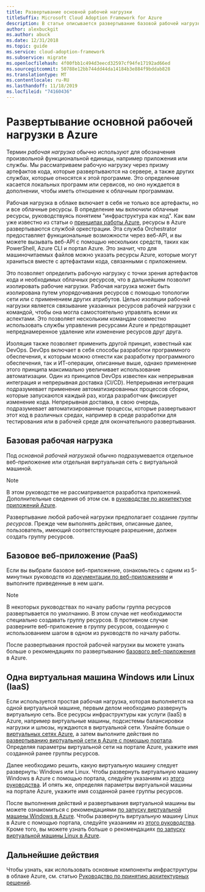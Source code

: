 ```yaml
---
title: Развертывание основной рабочей нагрузки
titleSuffix: Microsoft Cloud Adoption Framework for Azure
description: В статье описывается развертывание базовой рабочей нагрузки в Azure
author: alexbuckgit
ms.author: abuck
ms.date: 12/31/2018
ms.topic: guide
ms.service: cloud-adoption-framework
ms.subservice: migrate
ms.openlocfilehash: 4f00fbb1c494d3eecd32597cf94fe17192ad66ed
ms.sourcegitcommit: 50788e12bb744dd44da14184b3e884f9bddab828
ms.translationtype: MT
ms.contentlocale: ru-RU
ms.lasthandoff: 11/18/2019
ms.locfileid: "74160436"
---
```

# <a name="deploy-a-basic-workload-in-azure"></a>Развертывание основной рабочей нагрузки в Azure

Термин *рабочая нагрузка* обычно используют для обозначения произвольной функциональной единицы, например приложения или службы. Мы рассматриваем рабочую нагрузку через призму артефактов кода, которые развертываются на сервере, а также других службах, которые относятся к этой программе. Это определение касается локальных программ или сервисов, но оно нуждается в дополнении, чтобы иметь отношение к облачным программам.

Рабочая нагрузка в облаке включает в себя не только все артефакты, но и все облачные ресурсы. В определение мы включили облачные ресурсы, руководствуясь понятием "инфраструктура как код". Как вам уже известно из статьи о [принципах работы Azure](../../getting-started/what-is-azure.md), ресурсы в Azure развертываются службой оркестрации. Эта служба Orchestrator предоставляет функциональные возможности через веб-API, и вы можете вызывать веб-API с помощью нескольких средств, таких как PowerShell, Azure CLI и портал Azure. Это значит, что для машиночитаемых файлов можно указать ресурсы Azure, которые могут храниться вместе с артефактами кода, связанными с приложением.

Это позволяет определить рабочую нагрузку с точки зрения артефактов кода и необходимых облачных ресурсов, что в дальнейшем позволит изолировать рабочие нагрузки. Рабочая нагрузка может быть изолирована путем упорядочивания ресурсов с помощью топологии сети или с применением других атрибутов. Целью изоляции рабочей нагрузки является связывание указанных ресурсов рабочей нагрузки с командой, чтобы она могла самостоятельно управлять всеми их аспектами. Это позволяет нескольким командам совместно использовать службы управления ресурсами Azure и предотвращает непреднамеренное удаление или изменение ресурсов друг друга.

Изоляция также позволяет применить другой принцип, известный как DevOps. DevOps включает в себя способы разработки программного обеспечения, к которым можно отнести как разработку программного обеспечения, так и ИТ-операции, описанные выше, однако применение этого принципа максимально увеличивает использование автоматизации. Один из принципов DevOps известен как непрерывная интеграция и непрерывная доставка (CI/CD). Непрерывная интеграция подразумевает применение автоматизированных процессов сборки, которые запускаются каждый раз, когда разработчик фиксирует изменение кода. Непрерывная доставка, в свою очередь, подразумевает автоматизированные процессы, которые развертывают этот код в различных средах, например в среде разработки для тестирования или в рабочей среде для окончательного развертывания.

## <a name="basic-workload"></a>Базовая рабочая нагрузка

Под *основной рабочей нагрузкой* обычно подразумевается отдельное веб-приложение или отдельная виртуальная сеть с виртуальной машиной.

> [!NOTE]
> В этом руководстве не рассматривается разработка приложений. Дополнительные сведения об этом см. в [руководстве по архитектуре приложений Azure](https://docs.microsoft.com/azure/architecture/guide).

Развертывание любой рабочей нагрузки предполагает создание *группы ресурсов*. Прежде чем выполнять действия, описанные далее, пользователь, имеющий соответствующее разрешение, должен создать группу ресурсов.

## <a name="basic-web-application-paas"></a>Базовое веб-приложение (PaaS)

Если вы выбрали базовое веб-приложение, ознакомьтесь с одним из 5-минутных руководств из [документации по веб-приложениям](https://docs.microsoft.com/azure/app-service) и выполните приведенные в нем шаги.

> [!NOTE]
> В некоторых руководствах по началу работы группа ресурсов развертывается по умолчанию. В этом случае нет необходимости специально создавать группу ресурсов. В противном случае разверните веб-приложение в группу ресурсов, созданную с использованием шагом в одном из руководств по началу работы.

После развертывания простой рабочей нагрузки вы можете узнать больше о рекомендациях по развертыванию [базового веб-приложения](https://docs.microsoft.com/azure/architecture/reference-architectures/app-service-web-app/basic-web-app) в Azure.

## <a name="single-windows-or-linux-vm-iaas"></a>Одна виртуальная машина Windows или Linux (IaaS)

Если используется простая рабочая нагрузка, которая выполняется на одной виртуальной машине, первым делом необходимо развернуть виртуальную сеть. Все ресурсы инфраструктуры как услуги (IaaS) в Azure, например виртуальные машины, подсистемы балансировки нагрузки и шлюзы, нуждаются в виртуальной сети. Узнайте больше о [виртуальных сетях Azure](https://docs.microsoft.com/azure/virtual-network/virtual-networks-overview), а затем выполните действия по [развертыванию виртуальной сети в Azure с помощью портала](https://docs.microsoft.com/azure/virtual-network/quick-create-portal). Определяя параметры виртуальной сети на портале Azure, укажите имя созданной ранее группы ресурсов.

Далее необходимо решить, какую виртуальную машину следует развернуть: Windows или Linux. Чтобы развернуть виртуальную машину Windows в Azure с помощью портала, следуйте указаниям из [этого руководства](https://docs.microsoft.com/azure/virtual-machines/windows/quick-create-portal). И опять же, определяя параметры виртуальной машины на портале Azure, укажите имя созданной ранее группы ресурсов.

После выполнения действий и развертывания виртуальной машины вы можете ознакомиться с рекомендациями [по запуску виртуальной машины Windows в Azure](https://docs.microsoft.com/azure/architecture/reference-architectures/virtual-machines-windows/single-vm). Чтобы развернуть виртуальную машину Linux в Azure с помощью портала, следуйте указаниям из [этого руководства](https://docs.microsoft.com/azure/virtual-machines/linux/quick-create-portal). Кроме того, вы можете узнать больше о рекомендациях [по запуску виртуальной машины Linux в Azure](https://docs.microsoft.com/azure/architecture/reference-architectures/virtual-machines-linux/single-vm).

## <a name="next-steps"></a>Дальнейшие действия

Чтобы узнать, как использовать основные компоненты инфраструктуры в облаке Azure, см. статью [Руководство по принятию архитектурных решений](../../decision-guides/index.md).
